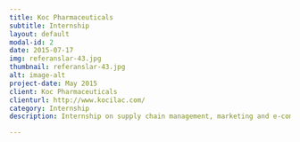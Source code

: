 ```yaml
---
title: Koc Pharmaceuticals
subtitle: Internship
layout: default
modal-id: 2
date: 2015-07-17
img: referanslar-43.jpg
thumbnail: referanslar-43.jpg
alt: image-alt
project-date: May 2015
client: Koc Pharmaceuticals
clienturl: http://www.kocilac.com/
category: Internship
description: Internship on supply chain management, marketing and e-commerce

---
```

